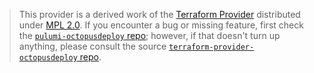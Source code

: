 > This provider is a derived work of the [Terraform Provider](https://github.com/OctopusDeploy/terraform-provider-octopusdeploy)
> distributed under [MPL 2.0](https://www.mozilla.org/en-US/MPL/2.0/). If you encounter a bug or missing feature,
> first check the [`pulumi-octopusdeploy` repo](https://github.com/pierskarenbarg/pulumi-octopusdeploy/issues); however, if that doesn't turn up anything,
> please consult the source [`terraform-provider-octopusdeploy` repo](https://github.com/OctopusDeploy/terraform-provider-octopusdeploy/issues).